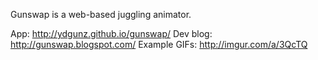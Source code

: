 Gunswap is a web-based juggling animator.

App: http://ydgunz.github.io/gunswap/
Dev blog: http://gunswap.blogspot.com/
Example GIFs: http://imgur.com/a/3QcTQ